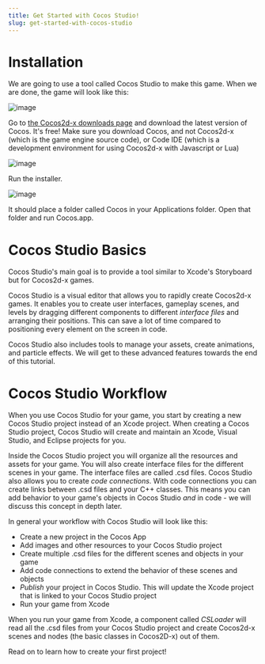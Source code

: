 ```yaml
---
title: Get Started with Cocos Studio!
slug: get-started-with-cocos-studio
---
```


Installation
============

We are going to use a tool called Cocos Studio to make this game. When
we are done, the game will look like this:

![image](https://s3.amazonaws.com/mgwu-misc/GameOfLife+SpriteBuilder+Tutorial/GOF-GridComplete.png)

Go to [the Cocos2d-x downloads page](http://www.cocos2d-x.org/download)
and download the latest version of Cocos. It's free! Make sure you download Cocos, and not Cocos2d-x (which is the game engine source code), or Code IDE (which is a development environment for using Cocos2d-x with Javascript or Lua)  

![image](https://s3.amazonaws.com/mgwu-misc/GameOfLife+Cocos+Studio+Tutorial/medium_cocos-logo.png)

Run the installer. 

![image](https://s3.amazonaws.com/mgwu-misc/GameOfLife+Cocos+Studio+Tutorial/installCocos2.png)

It should place a folder called Cocos in your Applications folder.  Open that folder and run Cocos.app.

Cocos Studio Basics
====================

Cocos Studio's main goal is to provide a tool similar to Xcode's
Storyboard but for Cocos2d-x games.

Cocos Studio is a visual editor that allows you to rapidly create
Cocos2d-x games. It enables you to create user interfaces, gameplay
scenes, and levels by dragging different components to different
*interface files* and arranging their positions. This can save a lot of
time compared to positioning every element on the screen in code.

Cocos Studio also includes tools to manage
your assets, create animations, and particle effects. We
will get to these advanced features towards the end of this tutorial.

Cocos Studio Workflow
======================

When you use Cocos Studio for your game, you start by creating a new
Cocos Studio project instead of an Xcode project. When creating a
Cocos Studio project, Cocos Studio will create and maintain an Xcode, Visual Studio,
and Eclipse projects for you.

Inside the Cocos Studio project you will organize all the resources and
assets for your game. You will also create interface files for the different
scenes in your game. The interface files are called .csd files. Cocos Studio also
allows you to create *code connections*. With code connections you can
create links between .csd files and your C++ classes. This means you
can add behavior to your game's objects in Cocos Studio *and* in code -
we will discuss this concept in depth later.

In general your workflow with Cocos Studio will look like this:

-   Create a new project in the Cocos App
-   Add images and other resources to your Cocos Studio project
-   Create multiple .csd files for the different scenes and objects in
    your game
-   Add code connections to extend the behavior of these scenes and
    objects
-   *Publish* your project in Cocos Studio. This will update the Xcode
    project that is linked to your Cocos Studio project
-   Run your game from Xcode

When you run your game from Xcode, a component called *CSLoader* will
read all the .csd files from your Cocos Studio project and create
Cocos2d-x scenes and nodes (the basic classes in Cocos2D-x) out of them.

Read on to learn how to create your first project!
